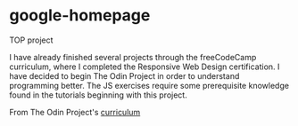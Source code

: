 # google-homepage
TOP project

I have already finished several projects through the freeCodeCamp curriculum, where I completed the Responsive Web Design certification. I have decided to begin The Odin Project in order to understand programming better. The JS exercises require some prerequisite knowledge found in the tutorials beginning with this project.

From The Odin Project's [curriculum](http://www.theodinproject.com/courses/web-development-101/lessons/html-css)
